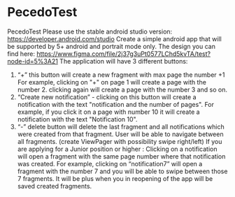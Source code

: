 # PecedoTest
PecedoTest
Please use the stable android studio version: https://developer.android.com/studio
Create a simple android app that will be supported by 5+ android and portrait mode only.
The design you can find here: https://www.figma.com/file/2j37g3uPt0577LChd5kvTA/test?node-id=5%3A21
The application will have 3 different buttons:
1) “+” this button will create a new fragment with max page the number +1
For example, clicking on "+" on page 1 will create a page with the number 2. clicking again will
create a page with the number 3 and so on.
2) “Create new notification” - clicking on this button will create a notification with the text "notification and the
number of pages".
For example, if you click it on a page with number 10 it will create a notification with the text "Notification 10".
3) “-” delete button will delete the last fragment and all notifications which were created from that
fragment.
User will be able to navigate between all fragments. (create ViewPager with possibility swipe right/left)
If you are applying for a Junior position or higher :
Clicking on a notification will open a fragment with the same page number where that notification
was created.
For example, clicking on “notification7” will open a fragment with the number 7 and you will be able to swipe
between those 7 fragments.
It will be plus when you in reopening of the app will be saved created fragments.
